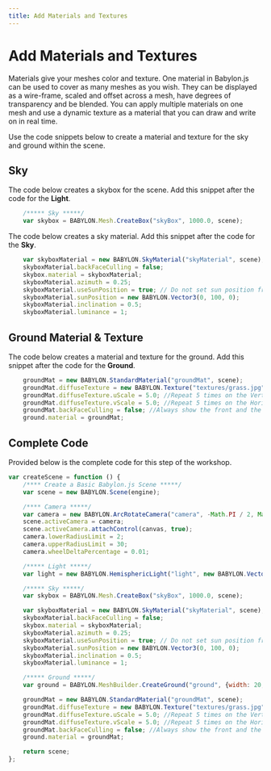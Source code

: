 ```yaml
---
title: Add Materials and Textures
---
```


# Add Materials and Textures

Materials give your meshes color and texture. One material in Babylon.js can be used to cover as many meshes as you wish. They can be displayed as a wire-frame, scaled and offset across a mesh, have degrees of transparency and be blended. You can apply multiple materials on one mesh and use a dynamic texture as a material that you can draw and write on in real time.

Use the code snippets below to create a material and texture for the sky and ground within the scene.

## Sky

The code below creates a skybox for the scene. Add this snippet after the code for the **Light**.

```javascript
    /***** Sky *****/
    var skybox = BABYLON.Mesh.CreateBox("skyBox", 1000.0, scene);

```

The code below creates a sky material. Add this snippet after the code for the **Sky**.

```javascript
    var skyboxMaterial = new BABYLON.SkyMaterial("skyMaterial", scene);
    skyboxMaterial.backFaceCulling = false;
    skybox.material = skyboxMaterial;
    skyboxMaterial.azimuth = 0.25;
    skyboxMaterial.useSunPosition = true; // Do not set sun position from azimuth and inclination
    skyboxMaterial.sunPosition = new BABYLON.Vector3(0, 100, 0);
    skyboxMaterial.inclination = 0.5;
    skyboxMaterial.luminance = 1;
```

## Ground Material & Texture

The code below creates a material and texture for the ground. Add this snippet after the code for the **Ground**.

```javascript
    groundMat = new BABYLON.StandardMaterial("groundMat", scene);
    groundMat.diffuseTexture = new BABYLON.Texture("textures/grass.jpg", scene);
    groundMat.diffuseTexture.uScale = 5.0; //Repeat 5 times on the Vertical Axes
    groundMat.diffuseTexture.vScale = 5.0; //Repeat 5 times on the Horizontal Axes
    groundMat.backFaceCulling = false; //Always show the front and the back of an element
    ground.material = groundMat;
```

## Complete Code

Provided below is the complete code for this step of the workshop.

```javascript
var createScene = function () {
    /**** Create a Basic Babylon.js Scene *****/
    var scene = new BABYLON.Scene(engine);

    /**** Camera *****/
    var camera = new BABYLON.ArcRotateCamera("camera", -Math.PI / 2, Math.PI / 2.5, 10, new BABYLON.Vector3(0, 0, 0));
    scene.activeCamera = camera;
    scene.activeCamera.attachControl(canvas, true);
    camera.lowerRadiusLimit = 2;
    camera.upperRadiusLimit = 30;
    camera.wheelDeltaPercentage = 0.01;

    /***** Light *****/
    var light = new BABYLON.HemisphericLight("light", new BABYLON.Vector3(0, 1, -1), scene);

    /***** Sky *****/
    var skybox = BABYLON.Mesh.CreateBox("skyBox", 1000.0, scene);

    var skyboxMaterial = new BABYLON.SkyMaterial("skyMaterial", scene);
    skyboxMaterial.backFaceCulling = false;
    skybox.material = skyboxMaterial;
    skyboxMaterial.azimuth = 0.25;
    skyboxMaterial.useSunPosition = true; // Do not set sun position from azimuth and inclination
    skyboxMaterial.sunPosition = new BABYLON.Vector3(0, 100, 0);
    skyboxMaterial.inclination = 0.5;
    skyboxMaterial.luminance = 1;

    /***** Ground *****/
    var ground = BABYLON.MeshBuilder.CreateGround("ground", {width: 20, height: 12}, scene);

    groundMat = new BABYLON.StandardMaterial("groundMat", scene);
    groundMat.diffuseTexture = new BABYLON.Texture("textures/grass.jpg", scene);
    groundMat.diffuseTexture.uScale = 5.0; //Repeat 5 times on the Vertical Axes
    groundMat.diffuseTexture.vScale = 5.0; //Repeat 5 times on the Horizontal Axes
    groundMat.backFaceCulling = false; //Always show the front and the back of an element
    ground.material = groundMat;

    return scene;
};
```
